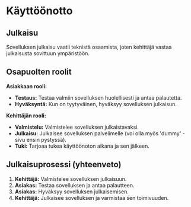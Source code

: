 # Käyttöönotto

## Julkaisu

Sovelluksen julkaisu vaatii teknistä osaamista, joten kehittäjä vastaa julkaisusta sovittuun ympäristöön.

## Osapuolten roolit

**Asiakkaan rooli:**
- **Testaus:** Testaa valmiin sovelluksen huolellisesti ja antaa palautetta.
- **Hyväksyntä:** Kun on tyytyväinen, hyväksyy sovelluksen julkaisun.

**Kehittäjän rooli:**
- **Valmistelu:** Valmistelee sovelluksen julkaistavaksi.
- **Julkaisu:** Julkaisee sovelluksen palvelimelle (voi olla myös 'dummy' -sivu ensin pystyssä).
- **Tuki:** Tarjoaa tukea käyttöönoton aikana ja sen jälkeen.

## Julkaisuprosessi (yhteenveto)

1. **Kehittäjä:** Valmistelee sovelluksen julkaisuun.
2. **Asiakas:** Testaa sovelluksen ja antaa palautteen.
3. **Asiakas:** Hyväksyy sovelluksen julkaisemisen.
4. **Kehittäjä:** Julkaisee sovelluksen ja varmistaa sen toimivuuden.
